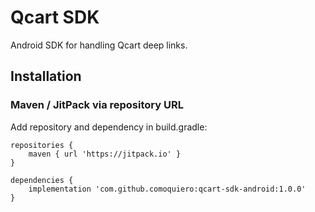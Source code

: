 # Qcart SDK

Android SDK for handling Qcart deep links.

## Installation

### Maven / JitPack via repository URL
Add repository and dependency in build.gradle:
```
repositories {
    maven { url 'https://jitpack.io' }
}

dependencies {
    implementation 'com.github.comoquiero:qcart-sdk-android:1.0.0'
}
```